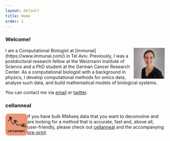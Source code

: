 ```yaml
---
layout: default
title: Home
order: 1
---
```


### Welcome!

<img style="width:7em" src="images/lbuchauer2020.jpg" align="right">
I am a Computational Biologist at [immunai](https://www.immunai.com/) in Tel Aviv. Previously, I was a postdoctoral research fellow at the Weizmann Institute of Science and a PhD student at the German Cancer Research Center.
As a computational biologist with a background in physics, I develop computational methods for omics data, analyse such data, and build mathematical models of biological systems.

You can contact me via [email](mailto:buchauer@posteo.de) or [twitter](http://twitter.com/libuchauer).

### cellanneal
<img style="width:5em" src="images/logo.png" align="left">

If you have bulk RNAseq data that you want to deconvolve and are looking for a method that is accurate, fast and, above all, user-friendly, please check out [cellanneal](https://github.com/LiBuchauer/cellanneal) and the accompanying [pre-print](https://arxiv.org/abs/2110.08209)


